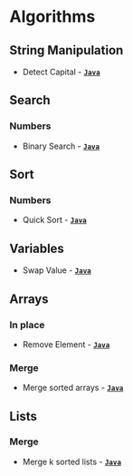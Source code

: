 # Algorithms

## String Manipulation

- Detect Capital - [**`Java`**](/src/main/java/string_manipulation/DetectCapital.java)

## Search

### Numbers

- Binary Search - [**`Java`**](/src/main/java/search/numbers/BinarySearch.java)

## Sort

### Numbers

- Quick Sort - [**`Java`**](/src/main/java/sorting/numbers/QuickSort.java)

## Variables

- Swap Value - [**`Java`**](/src/main/java/variables/SwapValue.java)

## Arrays

### In place

- Remove Element - [**`Java`**](/src/main/java/arrays/in_place/RemoveElement.java)

### Merge

- Merge sorted arrays - [**`Java`**](/src/main/java/arrays/merge/MergeSortedArrays.java)

## Lists

### Merge

- Merge k sorted lists -  [**`Java`**](/src/main/java/lists/merge/MergeLists.java)

